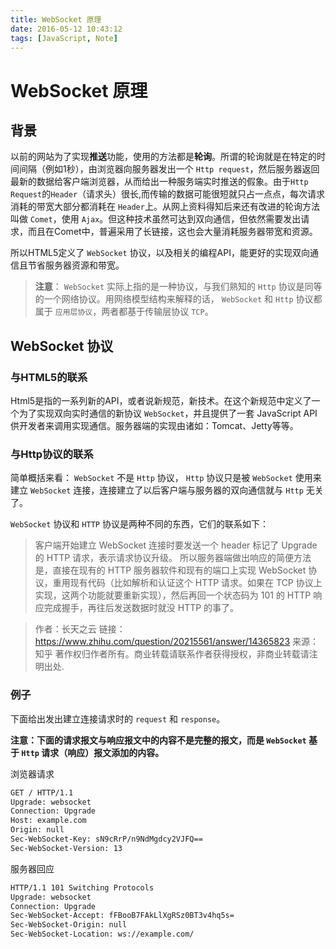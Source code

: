 ```yaml
---
title: WebSocket 原理
date: 2016-05-12 10:43:12
tags: [JavaScript, Note]
---
```


# WebSocket 原理

## 背景

以前的网站为了实现**推送**功能，使用的方法都是**轮询**。所谓的轮询就是在特定的时间间隔（例如1秒），由浏览器向服务器发出一个 `Http request`，然后服务器返回最新的数据给客户端浏览器，从而给出一种服务端实时推送的假象。由于`Http Request`的`Header`（请求头）很长,而传输的数据可能很短就只占一点点，每次请求消耗的带宽大部分都消耗在 `Header`上。从网上资料得知后来还有改进的轮询方法叫做 `Comet`，使用 `Ajax`。但这种技术虽然可达到双向通信，但依然需要发出请求，而且在Comet中，普遍采用了长链接，这也会大量消耗服务器带宽和资源。

所以HTML5定义了 `WebSocket` 协议，以及相关的编程API，能更好的实现双向通信且节省服务器资源和带宽。
<!-- more -->

> **注意**： `WebSocket` 实际上指的是一种协议，与我们熟知的 `Http` 协议是同等的一个网络协议。用网络模型结构来解释的话， `WebSocket` 和 `Http` 协议都属于 `应用层协议`，两者都基于传输层协议 `TCP`。

## WebSocket 协议

### 与HTML5的联系

Html5是指的一系列新的API，或者说新规范，新技术。在这个新规范中定义了一个为了实现双向实时通信的新协议 `WebSocket`，并且提供了一套 JavaScript API 供开发者来调用实现通信。服务器端的实现由诸如：Tomcat、Jetty等等。

### 与Http协议的联系

简单概括来看： `WebSocket` 不是 `Http` 协议， `Http` 协议只是被 `WebSocket` 使用来建立 `WebSocket` 连接，连接建立了以后客户端与服务器的双向通信就与 `Http` 无关了。

`WebSocket` 协议和 `HTTP` 协议是两种不同的东西，它们的联系如下：

> 客户端开始建立 WebSocket 连接时要发送一个 header 标记了 Upgrade 的 HTTP 请求，表示请求协议升级。
所以服务器端做出响应的简便方法是，直接在现有的 HTTP 服务器软件和现有的端口上实现 WebSocket 协议，重用现有代码（比如解析和认证这个 HTTP 请求。如果在 TCP 协议上实现，这两个功能就要重新实现），然后再回一个状态码为 101 的 HTTP 响应完成握手，再往后发送数据时就没 HTTP 的事了。

> 作者：长天之云
链接：https://www.zhihu.com/question/20215561/answer/14365823
来源：知乎
著作权归作者所有。商业转载请联系作者获得授权，非商业转载请注明出处.

### 例子
下面给出发出建立连接请求时的 `request` 和 `response`。

**注意：下面的请求报文与响应报文中的内容不是完整的报文，而是 `WebSocket` 基于 `Http` 请求（响应）报文添加的内容。**

浏览器请求
``` html
GET / HTTP/1.1
Upgrade: websocket
Connection: Upgrade
Host: example.com
Origin: null
Sec-WebSocket-Key: sN9cRrP/n9NdMgdcy2VJFQ==
Sec-WebSocket-Version: 13
```
服务器回应
``` html
HTTP/1.1 101 Switching Protocols
Upgrade: websocket
Connection: Upgrade
Sec-WebSocket-Accept: fFBooB7FAkLlXgRSz0BT3v4hq5s=
Sec-WebSocket-Origin: null
Sec-WebSocket-Location: ws://example.com/
```
